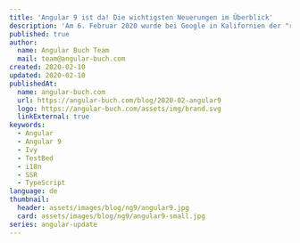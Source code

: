 ```yaml
---
title: 'Angular 9 ist da! Die wichtigsten Neuerungen im Überblick'
description: 'Am 6. Februar 2020 wurde bei Google in Kalifornien der "rote Knopf" gedrückt: Das lang erwartete neue Release ist da – die neue Major-Version Angular 9.0! Wir werden Ihnen in diesem Artikel die wichtigsten Neuerungen vorstellen.'
published: true
author:
  name: Angular Buch Team
  mail: team@angular-buch.com
created: 2020-02-10
updated: 2020-02-10
publishedAt:
  name: angular-buch.com
  url: https://angular-buch.com/blog/2020-02-angular9
  logo: https://angular-buch.com/assets/img/brand.svg
  linkExternal: true
keywords:
  - Angular
  - Angular 9
  - Ivy
  - TestBed
  - i18n
  - SSR
  - TypeScript
language: de
thumbnail:
  header: assets/images/blog/ng9/angular9.jpg
  card: assets/images/blog/ng9/angular9-small.jpg
series: angular-update
---
```

